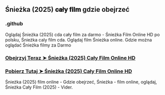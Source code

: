 ## Śnieżka (2025) 𝐜𝐚ł𝐲 𝐟𝐢𝐥𝐦 gdzie obejrzeć

### .github

Oglądaj Śnieżka (2025) cda cały film za darmo - Śnieżka Film Online HD po polsku, Śnieżka caly film cda. Oglądaj film Śnieżka online. Gdzie można oglądać Śnieżka filmy za Darmo

### [Obejrzyj Teraz ➤ Śnieżka (2025) Cały Film Online HD](https://watching4khdmovies.blogspot.com/2025/03/snow-white.html)

### [Pobierz Tutaj ➤ Śnieżka (2025) Cały Film Online HD](https://watching4khdmovies.blogspot.com/2025/03/snow-white.html)

Śnieżka (2025) film online - Gdzie obejrzeć, Śnieżka - film online, oglądaj, Śnieżka Cały Film (2025) - Vider.
